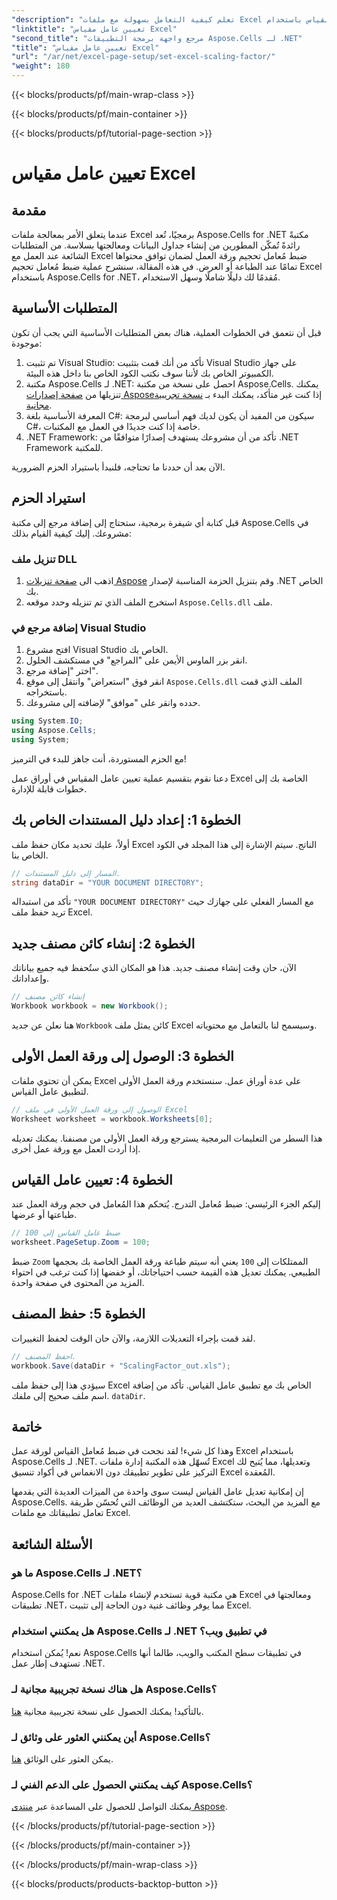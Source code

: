 ```yaml
---
"description": "تعلم كيفية التعامل بسهولة مع ملفات Excel وتخصيص عامل القياس باستخدام Aspose.Cells لـ .NET."
"linktitle": "تعيين عامل مقياس Excel"
"second_title": "مرجع واجهة برمجة التطبيقات Aspose.Cells لـ .NET"
"title": "تعيين عامل مقياس Excel"
"url": "/ar/net/excel-page-setup/set-excel-scaling-factor/"
"weight": 180
---
```


{{< blocks/products/pf/main-wrap-class >}}

{{< blocks/products/pf/main-container >}}

{{< blocks/products/pf/tutorial-page-section >}}

# تعيين عامل مقياس Excel

## مقدمة

عندما يتعلق الأمر بمعالجة ملفات Excel برمجيًا، تُعد Aspose.Cells for .NET مكتبةً رائدةً تُمكّن المطورين من إنشاء جداول البيانات ومعالجتها بسلاسة. من المتطلبات الشائعة عند العمل مع Excel ضبط مُعامل تحجيم ورقة العمل لضمان توافق محتواها تمامًا عند الطباعة أو العرض. في هذه المقالة، سنشرح عملية ضبط مُعامل تحجيم Excel باستخدام Aspose.Cells for .NET، مُقدمًا لك دليلًا شاملًا وسهل الاستخدام.

## المتطلبات الأساسية

قبل أن نتعمق في الخطوات العملية، هناك بعض المتطلبات الأساسية التي يجب أن تكون موجودة:

1. تم تثبيت Visual Studio: تأكد من أنك قمت بتثبيت Visual Studio على جهاز الكمبيوتر الخاص بك لأننا سوف نكتب الكود الخاص بنا داخل هذه البيئة.
2. مكتبة Aspose.Cells لـ .NET: احصل على نسخة من مكتبة Aspose.Cells. يمكنك تنزيلها من [صفحة إصدارات Aspose](https://releases.aspose.com/cells/net/)إذا كنت غير متأكد، يمكنك البدء بـ [نسخة تجريبية مجانية](https://releases.aspose.com/).
3. المعرفة الأساسية بلغة C#: سيكون من المفيد أن يكون لديك فهم أساسي لبرمجة C#، خاصة إذا كنت جديدًا في العمل مع المكتبات.
4. .NET Framework: تأكد من أن مشروعك يستهدف إصدارًا متوافقًا من .NET Framework للمكتبة.

الآن بعد أن حددنا ما تحتاجه، فلنبدأ باستيراد الحزم الضرورية.

## استيراد الحزم

قبل كتابة أي شيفرة برمجية، ستحتاج إلى إضافة مرجع إلى مكتبة Aspose.Cells في مشروعك. إليك كيفية القيام بذلك:

### تنزيل ملف DLL

1. اذهب الى [صفحة تنزيلات Aspose](https://releases.aspose.com/cells/net/) وقم بتنزيل الحزمة المناسبة لإصدار .NET الخاص بك.
2. استخرج الملف الذي تم تنزيله وحدد موقعه `Aspose.Cells.dll` ملف.

### إضافة مرجع في Visual Studio

1. افتح مشروع Visual Studio الخاص بك.
2. انقر بزر الماوس الأيمن على "المراجع" في مستكشف الحلول.
3. اختر "إضافة مرجع". 
4. انقر فوق "استعراض" وانتقل إلى موقع `Aspose.Cells.dll` الملف الذي قمت باستخراجه.
5. حدده وانقر على "موافق" لإضافته إلى مشروعك.

```csharp
using System.IO;
using Aspose.Cells;
using System;
```

مع الحزم المستوردة، أنت جاهز للبدء في الترميز!

دعنا نقوم بتقسيم عملية تعيين عامل المقياس في أوراق عمل Excel الخاصة بك إلى خطوات قابلة للإدارة.

## الخطوة 1: إعداد دليل المستندات الخاص بك

أولاً، عليك تحديد مكان حفظ ملف Excel الناتج. سيتم الإشارة إلى هذا المجلد في الكود الخاص بنا. 

```csharp
// المسار إلى دليل المستندات.
string dataDir = "YOUR DOCUMENT DIRECTORY";
```

تأكد من استبداله `"YOUR DOCUMENT DIRECTORY"` مع المسار الفعلي على جهازك حيث تريد حفظ ملف Excel.

## الخطوة 2: إنشاء كائن مصنف جديد

الآن، حان وقت إنشاء مصنف جديد. هذا هو المكان الذي ستُحفظ فيه جميع بياناتك وإعداداتك.

```csharp
// إنشاء كائن مصنف
Workbook workbook = new Workbook();
```

هنا نعلن عن جديد `Workbook` كائن يمثل ملف Excel وسيسمح لنا بالتعامل مع محتوياته.

## الخطوة 3: الوصول إلى ورقة العمل الأولى

يمكن أن تحتوي ملفات Excel على عدة أوراق عمل. سنستخدم ورقة العمل الأولى لتطبيق عامل القياس.

```csharp
// الوصول إلى ورقة العمل الأولى في ملف Excel
Worksheet worksheet = workbook.Worksheets[0];
```

هذا السطر من التعليمات البرمجية يسترجع ورقة العمل الأولى من مصنفنا. يمكنك تعديله إذا أردت العمل مع ورقة عمل أخرى.

## الخطوة 4: تعيين عامل القياس

إليكم الجزء الرئيسي: ضبط مُعامل التدرج. يُتحكم هذا المُعامل في حجم ورقة العمل عند طباعتها أو عرضها.

```csharp
// ضبط عامل القياس إلى 100
worksheet.PageSetup.Zoom = 100;
```

ضبط `Zoom` الممتلكات إلى `100` يعني أنه سيتم طباعة ورقة العمل الخاصة بك بحجمها الطبيعي. يمكنك تعديل هذه القيمة حسب احتياجاتك، أو خفضها إذا كنت ترغب في احتواء المزيد من المحتوى في صفحة واحدة.

## الخطوة 5: حفظ المصنف

لقد قمت بإجراء التعديلات اللازمة، والآن حان الوقت لحفظ التغييرات.

```csharp
// احفظ المصنف.
workbook.Save(dataDir + "ScalingFactor_out.xls");
```

سيؤدي هذا إلى حفظ ملف Excel الخاص بك مع تطبيق عامل القياس. تأكد من إضافة اسم ملف صحيح إلى ملفك. `dataDir`.

## خاتمة

وهذا كل شيء! لقد نجحت في ضبط مُعامل القياس لورقة عمل Excel باستخدام Aspose.Cells لـ .NET. تُسهّل هذه المكتبة إدارة ملفات Excel وتعديلها، مما يُتيح لك التركيز على تطوير تطبيقك دون الانغماس في أكواد تنسيق Excel المُعقدة.

إن إمكانية تعديل عامل القياس ليست سوى واحدة من الميزات العديدة التي يقدمها Aspose.Cells. مع المزيد من البحث، ستكتشف العديد من الوظائف التي تُحسّن طريقة تعامل تطبيقاتك مع ملفات Excel.

## الأسئلة الشائعة

### ما هو Aspose.Cells لـ .NET؟  
Aspose.Cells for .NET هي مكتبة قوية تستخدم لإنشاء ملفات Excel ومعالجتها في تطبيقات .NET، مما يوفر وظائف غنية دون الحاجة إلى تثبيت Excel.

### هل يمكنني استخدام Aspose.Cells لـ .NET في تطبيق ويب؟  
نعم! يُمكن استخدام Aspose.Cells في تطبيقات سطح المكتب والويب، طالما أنها تستهدف إطار عمل .NET.

### هل هناك نسخة تجريبية مجانية لـ Aspose.Cells؟  
بالتأكيد! يمكنك الحصول على نسخة تجريبية مجانية [هنا](https://releases.aspose.com/).

### أين يمكنني العثور على وثائق لـ Aspose.Cells؟  
يمكن العثور على الوثائق [هنا](https://reference.aspose.com/cells/net/).

### كيف يمكنني الحصول على الدعم الفني لـ Aspose.Cells؟  
يمكنك التواصل للحصول على المساعدة عبر [منتدى Aspose](https://forum.aspose.com/c/cells/9).

{{< /blocks/products/pf/tutorial-page-section >}}

{{< /blocks/products/pf/main-container >}}

{{< /blocks/products/pf/main-wrap-class >}}

{{< blocks/products/products-backtop-button >}}